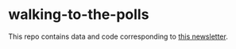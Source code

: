 # walking-to-the-polls

This repo contains data and code corresponding to [this newsletter](https://bluebookmke.substack.com/p/an-appreciation-of-walking-to-the).